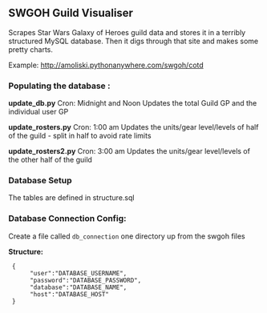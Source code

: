 ## SWGOH Guild Visualiser

Scrapes Star Wars Galaxy of Heroes guild data and stores it in a terribly structured MySQL database. Then it digs through that site and makes some pretty charts.

Example: http://amoliski.pythonanywhere.com/swgoh/cotd

### Populating the database :

**update_db.py**
Cron: Midnight and Noon
Updates the total Guild GP and the individual user GP

**update_rosters.py**
Cron: 1:00 am
Updates the units/gear level/levels of half of the guild - split in half to avoid rate limits

**update_rosters2.py**
Cron: 3:00 am
Updates the units/gear level/levels of the other half of the guild

### Database Setup
The tables are defined in structure.sql

### Database Connection Config:

Create a file called `db_connection` one directory up from the swgoh files

**Structure:**

     {
	      "user":"DATABASE_USERNAME", 
	      "password":"DATABASE_PASSWORD", 
	      "database":"DATABASE_NAME", 
	      "host":"DATABASE_HOST"
	 }
